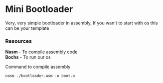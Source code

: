 # Mini Bootloader
Very, very simple bootloader in assembly, If you wan't to start with os this can be your template

### Resources
**Nasm** - To compile assembly code<br>
**Bochs** - To run our os

Command to compile assembly
```
nasm ./bootloader.asm -o boot.o
```
